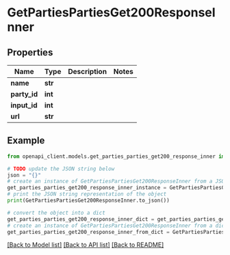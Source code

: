 # GetPartiesPartiesGet200ResponseInner


## Properties

Name | Type | Description | Notes
------------ | ------------- | ------------- | -------------
**name** | **str** |  | 
**party_id** | **int** |  | 
**input_id** | **int** |  | 
**url** | **str** |  | 

## Example

```python
from openapi_client.models.get_parties_parties_get200_response_inner import GetPartiesPartiesGet200ResponseInner

# TODO update the JSON string below
json = "{}"
# create an instance of GetPartiesPartiesGet200ResponseInner from a JSON string
get_parties_parties_get200_response_inner_instance = GetPartiesPartiesGet200ResponseInner.from_json(json)
# print the JSON string representation of the object
print(GetPartiesPartiesGet200ResponseInner.to_json())

# convert the object into a dict
get_parties_parties_get200_response_inner_dict = get_parties_parties_get200_response_inner_instance.to_dict()
# create an instance of GetPartiesPartiesGet200ResponseInner from a dict
get_parties_parties_get200_response_inner_from_dict = GetPartiesPartiesGet200ResponseInner.from_dict(get_parties_parties_get200_response_inner_dict)
```
[[Back to Model list]](../README.md#documentation-for-models) [[Back to API list]](../README.md#documentation-for-api-endpoints) [[Back to README]](../README.md)


